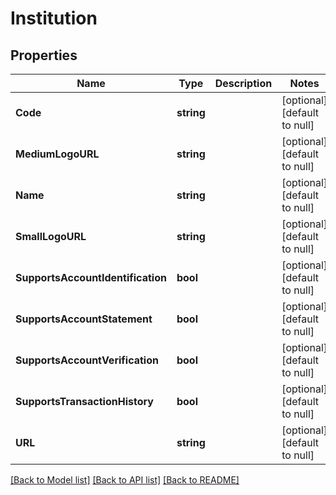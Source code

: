 # Institution

## Properties
Name | Type | Description | Notes
------------ | ------------- | ------------- | -------------
**Code** | **string** |  | [optional] [default to null]
**MediumLogoURL** | **string** |  | [optional] [default to null]
**Name** | **string** |  | [optional] [default to null]
**SmallLogoURL** | **string** |  | [optional] [default to null]
**SupportsAccountIdentification** | **bool** |  | [optional] [default to null]
**SupportsAccountStatement** | **bool** |  | [optional] [default to null]
**SupportsAccountVerification** | **bool** |  | [optional] [default to null]
**SupportsTransactionHistory** | **bool** |  | [optional] [default to null]
**URL** | **string** |  | [optional] [default to null]

[[Back to Model list]](../README.md#documentation-for-models) [[Back to API list]](../README.md#documentation-for-api-endpoints) [[Back to README]](../README.md)


